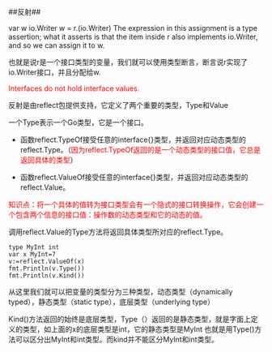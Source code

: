 ##反射##

var w io.Writer
w = r.(io.Writer)
The expression in this assignment is a type assertion; what it asserts is that the item inside r also implements io.Writer, and so we can assign it to w.

也就是说r是一个接口类型的变量，我们就可以使用类型断言，断言说r实现了io.Writer接口，并且分配给w.

<font color="red">Interfaces do not hold interface values.</font>


反射是由reflect包提供支持，它定义了两个重要的类型，Type和Value

一个Type表示一个Go类型，它是一个接口。

* 函数reflect.TypeOf接受任意的interface{}类型，并返回对应动态类型的reflect.Type。（<font color="red">因为reflect.TypeOf返回的是一个动态类型的接口值，它总是返回具体的类型</font>）


* 函数reflect.ValueOf接受任意的interface{}类型，并返回对应动态类型的reflect.Value。

<font color="red">知识点：将一个具体的值转为接口类型会有一个隐式的接口转换操作，它会创建一个包含两个信息的接口值：操作数的动态类型和它的动态的值。</font>

调用reflect.Value的Type方法将返回具体类型所对应的reflect.Type。

```
type MyInt int
var x MyInt=7
v:=reflect.ValueOf(x)
fmt.Println(v.Type())
fmt.Println(v.Kind())
```

从这里我们就可以把变量的类型分为三种类型，动态类型（dynamically typed），静态类型（static type），底层类型（underlying type）

Kind()方法返回的始终是底层类型，Type（）返回的是静态类型，就是字面上定义的类型，如上面的x的底层类型是int，它的静态类型是MyInt
也就是用Type()方法可以区分出MyInt和int类型。而kind并不能区分MyInt和int类型。




